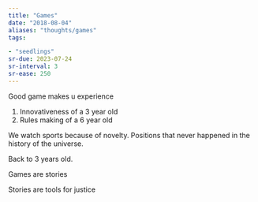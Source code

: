 ```yaml
---
title: "Games"
date: "2018-08-04"
aliases: "thoughts/games"
tags:

- "seedlings"
sr-due: 2023-07-24
sr-interval: 3
sr-ease: 250
---
```


Good game makes u experience

1. Innovativeness of a 3 year old
2. Rules making of a 6 year old

We watch sports because of novelty. Positions that never happened in the history of the universe.

Back to 3 years old.

Games are stories

Stories are tools for justice

